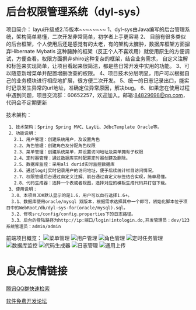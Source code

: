 # 后台权限管理系统（dyl-sys）

  项目简介： 
    layui升级成2.15版本~~~~~~~~
    1、dyl-sys由Java编写的后台管理系统，架构简单易懂，二次开发非常简单，初学者上手更容易
    2、 目前有很多类似的后台框架，个人使用后还是感觉有的太老，有的架构太臃肿，数据库框架方面摒弃Hibernate Mybatis
           这种臃肿的框架（反正个人不喜欢用）就使用原生的方便调试，方便查看。权限方面摒弃shiro这种复杂的框架，结合业务需求，
           自定义注解和标签来实现简单，让项目看起来很简洁，都是些日常开发中实用的功能。
    3、可以随意新增菜单并配置增删改查的权限。
    4、项目技术分层明显，用户可以根据自己的业务模块进行相应地扩展，很方便二次开发。
    5、统一的日志记录出口，能实时记录发生异常的url地址，准确定位异常原因，解决bug。
    6、如果您在使用过程中遇到问题，项目交流群：60652257，欢迎加入。邮箱:84829698@qq.com，代码会不定期更新
  
  技术架构： 
  
     1、技术架构：Spring Spring MVC、LayUi、JdbcTemplate Oracle等。
     2、功能说明：
       2.1、用户管理：创建系统用户，及设置角色
       2.2、角色管理：创建角色及分配角色权限
       2.3、菜单管理：创建系统菜单，并设置访问地址及菜单拥有子权限
       2.4、定时器管理：通过数据库实时配置定时器创建及删除。
       2.5、数据库监控：采用ali durid实时监控数据库
       2.6、通过log4j实时记录用户的访问地址，便于后续统计栏目访问情况。
       2.7、权限管理后台通过自定义注解、前台通过自定义标签结合实现，简单易懂。
       2.8、代码生成器：选择一个表或者视图，选择对应的模板生成代码并打包下载。
     3、使用说明：
      3.0、本项目JDK默认显示的是1.6，用户可以自行选择1.6+。
      3.1、数据库使用oracle/mysql 双版本，根据需求选择其中一个即可，初始化脚本位于项目中的WebRoot/db/dyl-sys-for(oracle/mysql).sql。
      3.2、修改src/config/config.properties下的日志路径。
      3.3、后台的登陆路径为http://ip:端口/login!intologin.do,开发管理员：dev/123 系统管理员：admin/admin   
          
  前端项目概览： 
    ![菜单管理](https://git.oschina.net/uploads/images/2017/0526/165909_c142f8b3_493165.png "菜单管理")
	![用户管理](https://git.oschina.net/uploads/images/2017/0526/165937_68409e41_493165.png "用户管理")
	![角色管理](https://git.oschina.net/uploads/images/2017/0526/170026_b94a4693_493165.png "角色管理")
	![定时任务管理](https://git.oschina.net/uploads/images/2017/0526/170046_2099722b_493165.png "定时任务管理")
	![数据库监控](https://git.oschina.net/uploads/images/2017/0526/170116_457c17c0_493165.png "数据库监控")
    ![代码生成器](https://git.oschina.net/uploads/images/2017/0601/155516_d37b13ad_493165.png "代码生成器")
    ![日志管理](https://git.oschina.net/uploads/images/2017/0606/104747_689ba984_493165.png "日志管理")
![通用上传](https://git.oschina.net/uploads/images/2017/0622/161538_7480fae3_493165.png "在这里输入图片标题")

 # 良心友情链接

[腾讯QQ群快速检索](http://u.720life.cn/s/8cf73f7c)

[软件免费开发论坛](http://u.720life.cn/s/bbb01dc0)